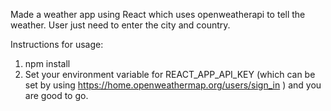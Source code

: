 Made a weather app using React which uses openweatherapi to tell the weather.
User just need to enter the city and country.

Instructions for usage:
1. npm install 
2. Set your environment variable for REACT_APP_API_KEY (which can be set by using https://home.openweathermap.org/users/sign_in ) and you are good to go.

